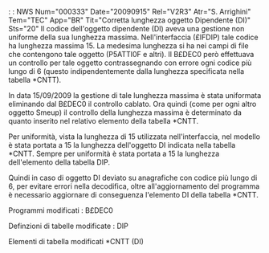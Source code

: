  :  : NWS Num="000333" Date="20090915" Rel="V2R3" Atr="S. Arrighini" Tem="TEC" App="BR" Tit="Corretta lunghezza oggetto Dipendente (DI)" Sts="20"
Il codice dell'oggetto dipendente (DI) aveva una gestione non uniforme della sua lunghezza massima.
Nell'interfaccia (£IFDIP) tale codice ha lunghezza massima 15. La medesima lunghezza si ha nei campi
di file che contengono tale oggetto (P5ATTI0F e altri).
Il B£DEC0 però effettuava un controllo per tale oggetto contrassegnando con errore ogni codice più
lungo di 6 (questo indipendentemente dalla lunghezza specificata nella tabella \*CNTT).

In data 15/09/2009 la gestione di tale lunghezza massima è stata uniformata eliminando dal B£DEC0 il controllo cablato.
Ora quindi (come per ogni altro oggetto Smeup) il controllo della lunghezza massima è determinato da
quanto inserito nel relativo elemento della tabella \*CNTT.

Per uniformità, vista la lunghezza di 15 utilizzata nell'interfaccia, nel modello è stata portata a
15 la lunghezza dell'oggetto DI indicata nella tabella \*CNTT.
Sempre per uniformità è stata portata a 15 la lunghezza dell'elemento della tabella DIP.

Quindi in caso di oggetto DI deviato su anagrafiche con codice più lungo di 6, per evitare errori nella decodifica, oltre all'aggiornamento del programma è necessario aggiornare di conseguenza l'elemento DI della tabella \*CNTT.

Programmi modificati : 
B£DEC0

Definzioni di tabelle modificate : 
DIP

Elementi di tabella modificati
\*CNTT (DI)
